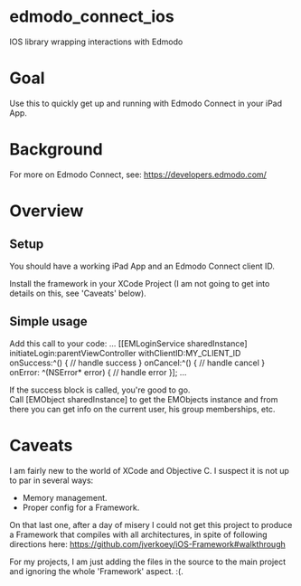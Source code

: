 edmodo_connect_ios
==================

IOS library wrapping interactions with Edmodo

# Goal
Use this to quickly get up and running with Edmodo Connect in your iPad App.

# Background
For more on Edmodo Connect, see:
https://developers.edmodo.com/

# Overview
## Setup
You should have a working iPad App and an Edmodo Connect client ID.

Install the framework in your XCode Project (I am not going to get into details on this, see 'Caveats' below).

## Simple usage
Add this call to your code:
...
    [[EMLoginService sharedInstance] initiateLogin:parentViewController
                                      withClientID:MY_CLIENT_ID
                                         onSuccess:^() {
                                           // handle success
                                         }
                                          onCancel:^() {
                                            // handle cancel
                                          }
                                           onError: ^(NSError* error) {
                                             // handle error
                                           }];
...

If the success block is called, you're good to go.  
Call [EMObject sharedInstance] to get the EMObjects instance and from there you can get info on the current user, his group memberships, etc.  

# Caveats
I am fairly new to the world of XCode and Objective C.  I suspect it is not up to par in several ways:
* Memory management.
* Proper config for a Framework.

On that last one, after a day of misery I could not get this project to produce a Framework that compiles with all architectures, in spite of following directions here:
https://github.com/jverkoey/iOS-Framework#walkthrough

For my projects, I am just adding the files in the source to the main project and ignoring the whole 'Framework' aspect.  :(.



